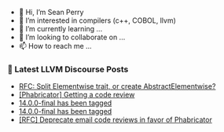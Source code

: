 - 👋 Hi, I’m Sean Perry
- 👀 I’m interested in compilers (c++, COBOL, llvm)
- 🌱 I’m currently learning ...
- 💞️ I’m looking to collaborate on ...
- 📫 How to reach me ...

<!---
s66perry/s66perry is a ✨ special ✨ repository because its `README.md` (this file) appears on your GitHub profile.
You can click the Preview link to take a look at your changes.
--->
### 📕 Latest LLVM Discourse Posts

<!-- DISCOURSE-LLVM:START -->
- [RFC: Split Elementwise trait, or create AbstractElementwise?](https://discourse.llvm.org/t/rfc-split-elementwise-trait-or-create-abstractelementwise/60705#post_10)
- [[Phabricator] Getting a code review](https://discourse.llvm.org/t/phabricator-getting-a-code-review/61164#post_3)
- [14.0.0-final has been tagged](https://discourse.llvm.org/t/14-0-0-final-has-been-tagged/61153#post_6)
- [14.0.0-final has been tagged](https://discourse.llvm.org/t/14-0-0-final-has-been-tagged/61153#post_5)
- [[RFC] Deprecate email code reviews in favor of Phabricator](https://discourse.llvm.org/t/rfc-deprecate-email-code-reviews-in-favor-of-phabricator/58192?page=2#post_33)
<!-- DISCOURSE-LLVM:END -->
